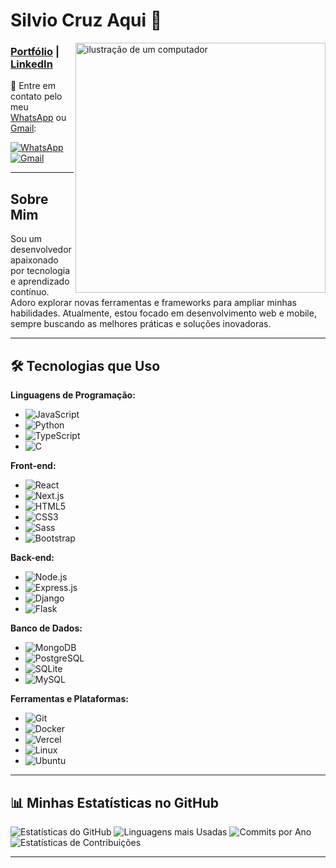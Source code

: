 # Silvio Cruz Aqui 👋
<img src="https://raw.githubusercontent.com/MicaelliMedeiros/micaellimedeiros/master/image/computer-illustration.png" alt="ilustração de um computador" width="400px" align="right"/>

### [Portfólio](https://portifolio-silvio-cruz.vercel.app/) | [LinkedIn](https://www.linkedin.com/in/silvio-cruz-933234280/)

<p align="left">💌 Entre em contato pelo meu <a href="https://wa.me/5511999999999">WhatsApp</a> ou <a href="mailto:silviocruz0508@gmail.com">Gmail</a>:</p>

<a href="https://wa.me/5511999999999">
  <img src="https://img.shields.io/badge/-WhatsApp-25d366?style=flat-square&labelColor=25d366&logo=whatsapp&logoColor=white" alt="WhatsApp"/>
</a>
<a href="mailto:silviocruz0508@gmail.com">
  <img src="https://img.shields.io/badge/-Gmail-D14836?style=flat-square&logo=gmail&logoColor=white" alt="Gmail"/>
</a>

---

## Sobre Mim
Sou um desenvolvedor apaixonado por tecnologia e aprendizado contínuo. Adoro explorar novas ferramentas e frameworks para ampliar minhas habilidades. Atualmente, estou focado em desenvolvimento web e mobile, sempre buscando as melhores práticas e soluções inovadoras.

---

## 🛠️ Tecnologias que Uso

**Linguagens de Programação:**
- ![JavaScript](https://img.shields.io/badge/-JavaScript-F7DF1E?style=flat-square&logo=javascript&logoColor=black) 
- ![Python](https://img.shields.io/badge/-Python-3776AB?style=flat-square&logo=python&logoColor=white) 
- ![TypeScript](https://img.shields.io/badge/-TypeScript-3178C6?style=flat-square&logo=typescript&logoColor=white)
- ![C](https://img.shields.io/badge/-C-A8B9CC?style=flat-square&logo=c&logoColor=black)

**Front-end:**
- ![React](https://img.shields.io/badge/-React-61DAFB?style=flat-square&logo=react&logoColor=black) 
- ![Next.js](https://img.shields.io/badge/-Next.js-000000?style=flat-square&logo=nextdotjs&logoColor=white) 
- ![HTML5](https://img.shields.io/badge/-HTML5-E34F26?style=flat-square&logo=html5&logoColor=white) 
- ![CSS3](https://img.shields.io/badge/-CSS3-1572B6?style=flat-square&logo=css3&logoColor=white)
- ![Sass](https://img.shields.io/badge/-Sass-CC6699?style=flat-square&logo=sass&logoColor=white)
- ![Bootstrap](https://img.shields.io/badge/-Bootstrap-563D7C?style=flat-square&logo=bootstrap&logoColor=white)

**Back-end:**
- ![Node.js](https://img.shields.io/badge/-Node.js-339933?style=flat-square&logo=nodedotjs&logoColor=white) 
- ![Express.js](https://img.shields.io/badge/-Express.js-000000?style=flat-square&logo=express&logoColor=white) 
- ![Django](https://img.shields.io/badge/-Django-092E20?style=flat-square&logo=django&logoColor=white)
- ![Flask](https://img.shields.io/badge/-Flask-000000?style=flat-square&logo=flask&logoColor=white)

**Banco de Dados:**
- ![MongoDB](https://img.shields.io/badge/-MongoDB-47A248?style=flat-square&logo=mongodb&logoColor=white) 
- ![PostgreSQL](https://img.shields.io/badge/-PostgreSQL-336791?style=flat-square&logo=postgresql&logoColor=white) 
- ![SQLite](https://img.shields.io/badge/-SQLite-003B57?style=flat-square&logo=sqlite&logoColor=white)
- ![MySQL](https://img.shields.io/badge/-MySQL-4479A1?style=flat-square&logo=mysql&logoColor=white)

**Ferramentas e Plataformas:**
- ![Git](https://img.shields.io/badge/-Git-F05032?style=flat-square&logo=git&logoColor=white) 
- ![Docker](https://img.shields.io/badge/-Docker-2496ED?style=flat-square&logo=docker&logoColor=white) 
- ![Vercel](https://img.shields.io/badge/-Vercel-000000?style=flat-square&logo=vercel&logoColor=white)
- ![Linux](https://img.shields.io/badge/-Linux-FCC624?style=flat-square&logo=linux&logoColor=black)
- ![Ubuntu](https://img.shields.io/badge/-Ubuntu-E95420?style=flat-square&logo=ubuntu&logoColor=white)

---

## 📊 Minhas Estatísticas no GitHub
![Estatísticas do GitHub](https://github-readme-stats.vercel.app/api?username=SilvioCruzDeveloper&show_icons=true&theme=radical)
![Linguagens mais Usadas](https://github-readme-stats.vercel.app/api/top-langs/?username=SilvioCruzDeveloper&layout=compact&theme=radical)
![Commits por Ano](https://github-readme-streak-stats.herokuapp.com/?user=SilvioCruzDeveloper&theme=radical)
![Estatísticas de Contribuições](https://github-contributor-stats.vercel.app/api?username=SilvioCruzDeveloper&theme=radical)

---
